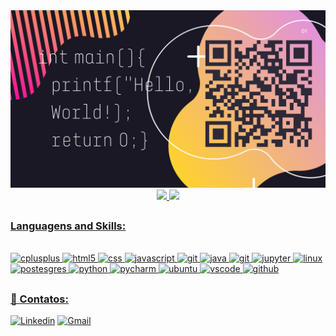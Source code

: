 <img height="50%"  src="https://github.com/MariliaOlivira/MariliaOlivira/blob/main/printf(Hello%2C%20World!)%20(1).png" />

<div align="center">
  <a href="https://github.com/MariliaOlivira">
  <img height="180em" src="https://github-readme-stats.vercel.app/api?username=MariliaOlivira&show_icons=true&theme=radical&include_all_commits=true&count_private=true"/>
  <img height="180em" src="https://github-readme-stats.vercel.app/api/top-langs/?username=MariliaOlivira&layout=compact&langs_count=7&theme=radical"/>
</div>

</div>

##
### Languagens and Skills:

<div style = "display: inline_block"><br/>
    <img alinm="center" alt="cplusplus" src="https://cdn.jsdelivr.net/gh/devicons/devicon/icons/cplusplus/cplusplus-original.svg"  width = "36">
    <img alinm="center" alt="html5" src="https://cdn.jsdelivr.net/gh/devicons/devicon/icons/html5/html5-original.svg"width = "36">
    <img alinm="center" alt="css" src="https://cdn.jsdelivr.net/gh/devicons/devicon/icons/css3/css3-original.svg"width = "36">
    <img alinm="center" alt="javascript" src="https://cdn.jsdelivr.net/gh/devicons/devicon/icons/javascript/javascript-original.svg"width = "36"
    <img alinm="center" alt="C" src="https://cdn.jsdelivr.net/gh/devicons/devicon/icons/c/c-original.svg"width = "36">
    <img alinm="center" alt="git" src="https://cdn.jsdelivr.net/gh/devicons/devicon/icons/git/git-original.svg"width = "36">
    <img alinm="center" alt="java" src="https://cdn.jsdelivr.net/gh/devicons/devicon/icons/java/java-original.svg"width = "36">
    <img alinm="center" alt="git" src="https://cdn.jsdelivr.net/gh/devicons/devicon/icons/git/git-original.svg"width = "36">
    <img alinm="center" alt="jupyter" src="https://cdn.jsdelivr.net/gh/devicons/devicon/icons/jupyter/jupyter-original-wordmark.svg"width = "36">
    <img alinm="center" alt="linux" src="https://cdn.jsdelivr.net/gh/devicons/devicon/icons/linux/linux-original.svg"width = "36">
    <img alinm="center" alt="postesgres" src="https://cdn.jsdelivr.net/gh/devicons/devicon/icons/postgresql/postgresql-original.svg"width = "36">
    <img alinm="center" alt="python" src="https://cdn.jsdelivr.net/gh/devicons/devicon/icons/python/python-original.svg"width = "36">
    <img alinm="center" alt="pycharm" src="https://cdn.jsdelivr.net/gh/devicons/devicon/icons/pycharm/pycharm-original.svg"width = "36">
    <img alinm="center" alt="ubuntu" src="https://cdn.jsdelivr.net/gh/devicons/devicon/icons/ubuntu/ubuntu-plain.svg"width = "36">
    <img alinm="center" alt="vscode" src="https://cdn.jsdelivr.net/gh/devicons/devicon/icons/vscode/vscode-original.svg"width = "36">
    <img alinm="center" alt="github" src="https://cdn.jsdelivr.net/gh/devicons/devicon/icons/github/github-original.svg"width = "36">
    

</div>
    
##
### 💬 Contatos:   
[![Linkedin](https://img.shields.io/badge/LinkedIn-0077B5?style=for-the-badge&logo=linkedin&logoColor=white)](https://www.linkedin.com/in/mar%C3%ADlia-araujo-589647215?lipi=urn%3Ali%3Apage%3Ad_flagship3_profile_view_base_contact_details%3BE6IMOI7yR%2FWXXx%2BotJjg3A%3D%3D) 
[![Gmail](https://img.shields.io/badge/Gmail-D14836?style=for-the-badge&logo=gmail&logoColor=white)](mailto:omarilia746@gmail.com)
